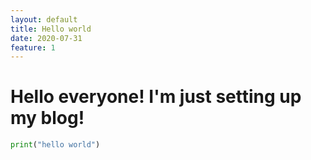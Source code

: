 ```yaml
---
layout: default
title: Hello world
date: 2020-07-31
feature: 1
---
```


# Hello everyone! I'm just setting up my blog!

```python
print("hello world")
```
